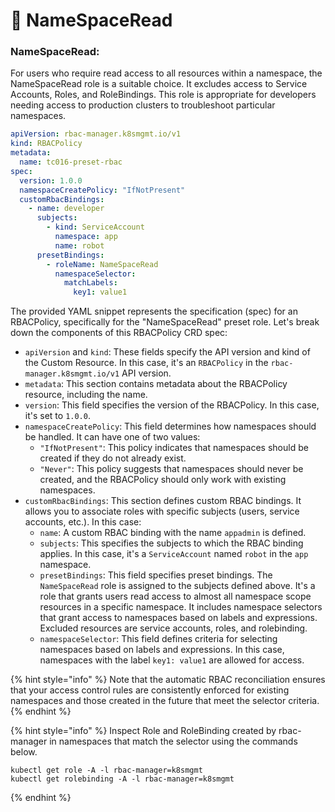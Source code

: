 # 🔬 NameSpaceRead

### **NameSpaceRead:**

For users who require read access to all resources within a namespace, the NameSpaceRead role is a suitable choice. It excludes access to Service Accounts, Roles, and RoleBindings. This role is appropriate for developers needing access to production clusters to troubleshoot particular namespaces.

```yaml
apiVersion: rbac-manager.k8smgmt.io/v1
kind: RBACPolicy
metadata:
  name: tc016-preset-rbac
spec:
  version: 1.0.0
  namespaceCreatePolicy: "IfNotPresent"
  customRbacBindings:
    - name: developer
      subjects:
        - kind: ServiceAccount
          namespace: app
          name: robot
      presetBindings:
        - roleName: NameSpaceRead
          namespaceSelector:
            matchLabels:
              key1: value1
```

The provided YAML snippet represents the specification (spec) for an RBACPolicy, specifically for the "NameSpaceRead" preset role. Let's break down the components of this RBACPolicy CRD spec:

* `apiVersion` and `kind`: These fields specify the API version and kind of the Custom Resource. In this case, it's an `RBACPolicy` in the `rbac-manager.k8smgmt.io/v1` API version.
* `metadata`: This section contains metadata about the RBACPolicy resource, including the name.
* `version`: This field specifies the version of the RBACPolicy. In this case, it's set to `1.0.0`.
* `namespaceCreatePolicy`: This field determines how namespaces should be handled. It can have one of two values:
  * `"IfNotPresent"`: This policy indicates that namespaces should be created if they do not already exist.
  * `"Never"`: This policy suggests that namespaces should never be created, and the RBACPolicy should only work with existing namespaces.
* `customRbacBindings`: This section defines custom RBAC bindings. It allows you to associate roles with specific subjects (users, service accounts, etc.). In this case:
  * `name`: A custom RBAC binding with the name `appadmin` is defined.
  * `subjects`: This specifies the subjects to which the RBAC binding applies. In this case, it's a `ServiceAccount` named `robot` in the `app` namespace.
  * `presetBindings`: This field specifies preset bindings. The `NameSpaceRead` role is assigned to the subjects defined above. It's a role that grants users read access to almost all namespace scope resources in a specific namespace.  It includes namespace selectors that grant access to namespaces based on labels and expressions. Excluded resources are service accounts, roles, and rolebinding.
  * `namespaceSelector`: This field defines criteria for selecting namespaces based on labels and expressions. In this case, namespaces with the label `key1: value1` are allowed for access.

{% hint style="info" %}
Note that the automatic RBAC reconciliation ensures that your access control rules are consistently enforced for existing namespaces and those created in the future that meet the selector criteria.
{% endhint %}

{% hint style="info" %}
Inspect Role and RoleBinding created by rbac-manager in namespaces that match the selector using the commands below.

```
kubectl get role -A -l rbac-manager=k8smgmt
kubectl get rolebinding -A -l rbac-manager=k8smgmt
```
{% endhint %}
